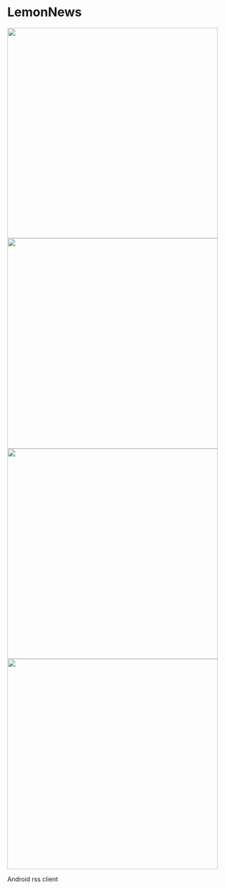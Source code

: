 LemonNews
=========

<img src="https://raw.githubusercontent.com/achellies/LemonNews/master/device-2012-11-07-224805.png" width=480>

<img src="https://raw.githubusercontent.com/achellies/LemonNews/master/device-2012-11-07-224829.png" width=480>


<img src="https://raw.githubusercontent.com/achellies/LemonNews/master/device-2012-11-07-224846.png" width=480>


<img src="https://raw.githubusercontent.com/achellies/LemonNews/master/device-2012-11-07-224922.png" width=480>


Android rss client
